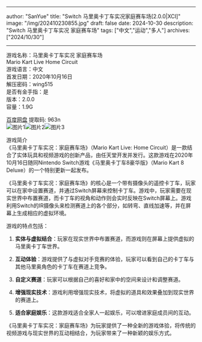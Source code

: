 
---
author: "SanYue"
title: "Switch 马里奥卡丁车实况家庭赛车场[2.0.0|XCI]"
image: "/img/202410230855.jpg"
draft: false
date: 2024-10-30
description: "Switch 马里奥卡丁车实况 家庭赛车场"
tags: ["中文","运动","多人"]
archives: ["2024/10/30"]

---

游戏名称：马里奥卡丁车实况 家庭赛车场   
Mario Kart Live  Home Circuit    
游戏语言：中文  
首发日期：2020年10月16日  
解压密码：wing515  
是否有金手指：是  
版本：2.0.0   
容量：1.9G

[百度网盘](https://pan.baidu.com/s/1zwcOcsJ_OWSVBf4eF4L7Ig) 提取码: 963n  
![图片1](/img/24df55d7.jpg)![图片2](/img/a97115c0.png)![图片3](/img/9b6647b6.jpg)  

游戏简介  
《马里奥卡丁车实况：家庭赛车场》（Mario Kart Live: Home Circuit）是一款结合了实体玩具和视频游戏的创新产品，由任天堂开发并发行。这款游戏在2020年10月16日随同Nintendo Switch游戏《马里奥卡丁车8豪华版》（Mario Kart 8 Deluxe）的一个特别更新一起发布。

《马里奥卡丁车实况：家庭赛车场》的核心是一个带有摄像头的遥控卡丁车，玩家可以在家中设置赛道，并通过Switch屏幕来控制卡丁车。游戏中，玩家需要在现实世界中布置赛道，而卡丁车的视角和动作则会实时反映在Switch屏幕上。游戏利用Switch的IR摄像头来检测赛道上的各个部分，如转弯、直线加速等，并在屏幕上生成相应的虚拟环境。

游戏的特点包括：

1. **实体与虚拟结合**：玩家在现实世界中布置赛道，而游戏则在屏幕上提供虚拟的马里奥卡丁车世界。

2. **互动体验**：游戏提供了与虚拟对手竞赛的体验，玩家可以看到自己的卡丁车与其他马里奥角色的卡丁车在赛道上竞争。

3. **自定义赛道**：玩家可以根据自己的喜好和家中的空间来设计和调整赛道。

4. **增强现实技术**：游戏利用增强现实技术，将虚拟的道具和效果叠加到现实世界的赛道上。

5. **适合家庭娱乐**：这款游戏适合全家人一起娱乐，可以增进家庭成员间的互动。

《马里奥卡丁车实况：家庭赛车场》为玩家提供了一种全新的游戏体验，将传统的视频游戏与现实世界的互动相结合，为玩家带来了一种新颖的娱乐方式。
